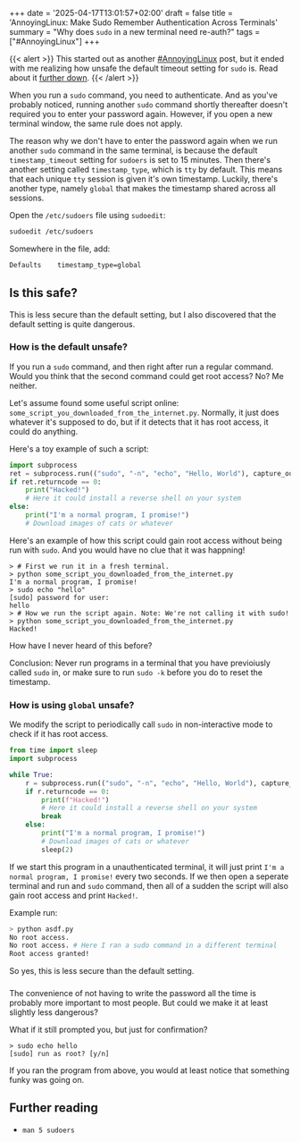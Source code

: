 +++
date = '2025-04-17T13:01:57+02:00'
draft = false
title = 'AnnoyingLinux: Make Sudo Remember Authentication Across Terminals'  
summary = "Why does `sudo` in a new terminal need re-auth?"
tags = ["#AnnoyingLinux"]
+++

{{< alert >}}
This started out as another [#AnnoyingLinux](/tags/%23AnnoyingLinux/) post, but it ended with me
realizing how unsafe the default timeout setting for `sudo` is. Read about it
[further down](#is-this-safe).
{{< /alert >}}

When you run a `sudo` command, you need to authenticate. And as you've probably noticed, running
another `sudo` command shortly thereafter doesn't required you to enter your password again.
However, if you open a new terminal window, the same rule does not apply.

The reason why we don't have to enter the password again when we run another `sudo` command in the
same terminal, is because the default `timestamp_timeout` setting for `sudoers` is set to 15
minutes. Then there's another setting called `timestamp_type`, which is `tty` by default. This means
that each unique `tty` session is given it's own timestamp. Luckily, there's another type, namely
`global` that makes the timestamp shared across all sessions.

Open the `/etc/sudoers` file using `sudoedit`:

```bash
sudoedit /etc/sudoers
```

Somewhere in the file, add:

```bash
Defaults    timestamp_type=global
```

## Is this safe?

This is less secure than the default setting, but I also discovered that the default setting is
quite dangerous.

### How is the default unsafe?

If you run a `sudo` command, and then right after run a regular command. Would you think that
the second command could get root access? No? Me neither.

Let's assume found some useful script online: `some_script_you_downloaded_from_the_internet.py`.
Normally, it just does whatever it's supposed to do, but if it detects that it has root access, it
could do anything.

Here's a toy example of such a script:

```python
import subprocess
ret = subprocess.run(("sudo", "-n", "echo", "Hello, World"), capture_output=True)
if ret.returncode == 0:   
    print("Hacked!")
    # Here it could install a reverse shell on your system
else:
    print("I'm a normal program, I promise!")
    # Download images of cats or whatever
```

Here's an example of how this script could gain root access without being run with `sudo`.
And you would have no clue that it was happning!

```text
> # First we run it in a fresh terminal.
> python some_script_you_downloaded_from_the_internet.py
I'm a normal program, I promise!
> sudo echo "hello" 
[sudo] password for user:          
hello
> # How we run the script again. Note: We're not calling it with sudo!
> python some_script_you_downloaded_from_the_internet.py
Hacked!
```

How have I never heard of this before?

Conclusion: Never run programs in a terminal that you have previoiusly called `sudo` in, or
make sure to run `sudo -k` before you do to reset the timestamp.

### How is using `global` unsafe?

We modify the script to periodically call `sudo` in non-interactive mode to check if it has
root access.

```python
from time import sleep
import subprocess

while True:
    r = subprocess.run(("sudo", "-n", "echo", "Hello, World"), capture_output=True)
    if r.returncode == 0:
        print(f"Hacked!")
        # Here it could install a reverse shell on your system
        break
    else:
        print("I'm a normal program, I promise!")
        # Download images of cats or whatever
        sleep(2)
```

If we start this program in a unauthenticated terminal, it will just print
`I'm a normal program, I promise!` every two seconds. If we then open a seperate terminal and run
and `sudo` command, then all of a sudden the script will also gain root access and print `Hacked!`.

Example run:

```bash
> python asdf.py
No root access.
No root access. # Here I ran a sudo command in a different terminal
Root access granted!
```

So yes, this is less secure than the default setting.

###

The convenience of not having to write the password all the time is probably more important
to most people. But could we make it at least slightly less dangerous?

What if it still prompted you, but just for confirmation?

```text
> sudo echo hello
[sudo] run as root? [y/n]
```

If you ran the program from above, you would at least notice that something funky was going on.

## Further reading

* `man 5 sudoers`
